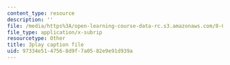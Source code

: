 ```yaml
---
content_type: resource
description: ''
file: /media/https%3A/open-learning-course-data-rc.s3.amazonaws.com/8-06-quantum-physics-iii-spring-2018/97334e5147568d9f7a0582e9e91d939a_gRlrh4lRapM.srt
file_type: application/x-subrip
resourcetype: Other
title: 3play caption file
uid: 97334e51-4756-8d9f-7a05-82e9e91d939a
---
```


